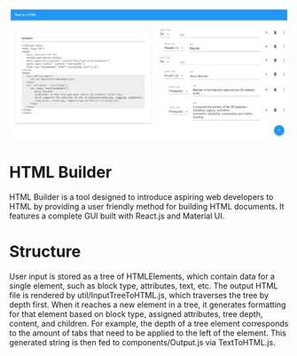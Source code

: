 ![Screenshot](/screenshots/sample1.png?raw=true)

# HTML Builder
HTML Builder is a tool designed to introduce aspiring web developers to HTML by providing a user friendly method for building HTML documents.
It features a complete GUI built with React.js and Material UI.

# Structure
User input is stored as a tree of HTMLElements, which contain data for a single element, such as block type, attributes, text, etc. The output HTML file is rendered by util/InputTreeToHTML.js, which traverses the tree by depth first. When it reaches a new element in a tree, it generates formatting for that element based on block type, assigned attributes, tree depth, content, and children. For example, the depth of a tree element corresponds to the amount of tabs that need to be applied to the left of the element. This generated string is then fed to components/Output.js via TextToHTML.js.